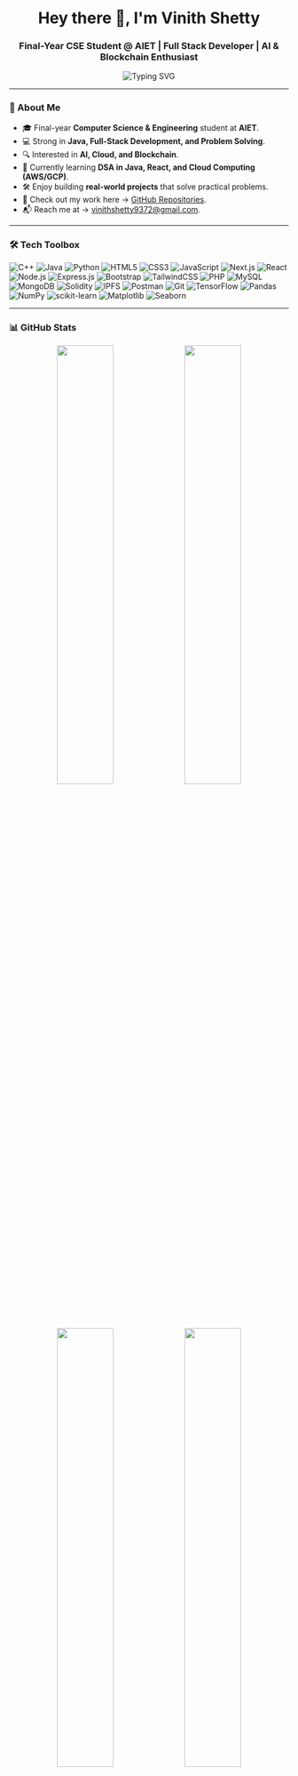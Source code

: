 <h1 align="center">Hey there 👋, I'm Vinith Shetty</h1>
<h3 align="center">Final-Year CSE Student @ AIET | Full Stack Developer | AI & Blockchain Enthusiast</h3>

<p align="center">
  <img src="https://readme-typing-svg.herokuapp.com?font=JetBrains+Mono&size=22&pause=1000&color=00C2FF&center=true&vCenter=true&width=700&lines=💻+Full-Stack+Developer;🤖+AI+%26+Cloud+Explorer☁️;🔗+Passionate+about+Blockchain;🚀+Always+Learning+%2B+Building" alt="Typing SVG" />
</p>





---

### 🚀 About Me  

- 🎓 Final-year **Computer Science & Engineering** student at **AIET**.  
- 💻 Strong in **Java, Full-Stack Development, and Problem Solving**.  
- 🔍 Interested in **AI, Cloud, and Blockchain**.  
- 🌱 Currently learning **DSA in Java, React, and Cloud Computing (AWS/GCP)**.  
- 🛠️ Enjoy building **real-world projects** that solve practical problems.  
- 📂 Check out my work here → [GitHub Repositories](https://github.com/vinithshetty9372?tab=repositories).  
- 📬 Reach me at → [vinithshetty9372@gmail.com](mailto:vinithshetty9372@gmail.com).  

---

### 🛠️ Tech Toolbox  

![C++](https://img.shields.io/badge/C++-00599C.svg?style=flat&logo=c%2B%2B&logoColor=white)
![Java](https://img.shields.io/badge/Java-ED8B00.svg?style=flat&logo=openjdk&logoColor=white)
![Python](https://img.shields.io/badge/Python-3776AB?style=flat&logo=python&logoColor=white)
![HTML5](https://img.shields.io/badge/HTML5-E34F26.svg?style=flat&logo=html5&logoColor=white)
![CSS3](https://img.shields.io/badge/CSS3-1572B6.svg?style=flat&logo=css3&logoColor=white)
![JavaScript](https://img.shields.io/badge/JavaScript-F7DF1E.svg?style=flat&logo=javascript&logoColor=black)
![Next.js](https://img.shields.io/badge/Next.js-000000.svg?style=flat&logo=next.js&logoColor=white)
![React](https://img.shields.io/badge/React-20232a.svg?style=flat&logo=react&logoColor=61DAFB)
![Node.js](https://img.shields.io/badge/Node.js-339933?style=flat&logo=node.js&logoColor=white)
![Express.js](https://img.shields.io/badge/Express.js-000000.svg?style=flat&logo=express&logoColor=white)
![Bootstrap](https://img.shields.io/badge/Bootstrap-7952B3.svg?style=flat&logo=bootstrap&logoColor=white)
![TailwindCSS](https://img.shields.io/badge/Tailwind_CSS-38B2AC.svg?style=flat&logo=tailwind-css&logoColor=white)
![PHP](https://img.shields.io/badge/PHP-777BB4.svg?style=flat&logo=php&logoColor=white)
![MySQL](https://img.shields.io/badge/MySQL-4479A1.svg?style=flat&logo=mysql&logoColor=white)
![MongoDB](https://img.shields.io/badge/MongoDB-47A248.svg?style=flat&logo=mongodb&logoColor=white)
![Solidity](https://img.shields.io/badge/Solidity-363636.svg?style=flat&logo=solidity&logoColor=white)
![IPFS](https://img.shields.io/badge/IPFS-65C2CB.svg?style=flat&logo=ipfs&logoColor=white)
![Postman](https://img.shields.io/badge/Postman-FF6C37?style=flat&logo=postman&logoColor=white)
![Git](https://img.shields.io/badge/Git-%23F05032.svg?style=flat&logo=git&logoColor=white)
![TensorFlow](https://img.shields.io/badge/TensorFlow-%23FF6F00.svg?style=flat&logo=tensorflow&logoColor=white)
![Pandas](https://img.shields.io/badge/Pandas-150458.svg?style=flat&logo=pandas&logoColor=white)
![NumPy](https://img.shields.io/badge/NumPy-013243.svg?style=flat&logo=numpy&logoColor=white)
![scikit-learn](https://img.shields.io/badge/scikit--learn-F7931E?style=flat&logo=scikit-learn&logoColor=white)
![Matplotlib](https://img.shields.io/badge/Matplotlib-11557c.svg?style=flat&logo=plotly&logoColor=white)
![Seaborn](https://img.shields.io/badge/Seaborn-3776AB.svg?style=flat&logo=python&logoColor=white)


---

### 📊 GitHub Stats  

<p align="center">
  <!-- Main Stats -->
  <img src="https://github-readme-stats.vercel.app/api?username=ShettyVinith&show_icons=true&theme=radical" width="45%" />
  
  <!-- Streak Stats -->
  <img src="https://streak-stats.demolab.com?user=ShettyVinith&theme=radical" width="45%" />
</p>

<p align="center">
  <!-- Language Donut Chart -->
  <img src="https://github-profile-summary-cards.vercel.app/api/cards/repos-per-language?username=ShettyVinith&theme=radical" width="45%" />
  
  <!-- Language Commit Donut -->
  <img src="https://github-profile-summary-cards.vercel.app/api/cards/most-commit-language?username=ShettyVinith&theme=radical" width="45%" />
</p>

---



### 🌐 Connect with Me  

<p align="center">
  <a href="https://www.linkedin.com/in/shettyvinith/">
    <img src="https://img.shields.io/badge/LinkedIn-0A66C2?style=flat&logo=linkedin&logoColor=white" />
  </a>
  <a href="https://github.com/ShettyVinith">
    <img src="https://img.shields.io/badge/GitHub-181717?style=flat&logo=github&logoColor=white" />
  </a>
  <a href="mailto:vinithshetty9372@gmail.com">
    <img src="https://img.shields.io/badge/Email-D14836?style=flat&logo=gmail&logoColor=white" />
  </a>
</p>
  

---
_“Code. Learn. Repeat. 🚀”_  
